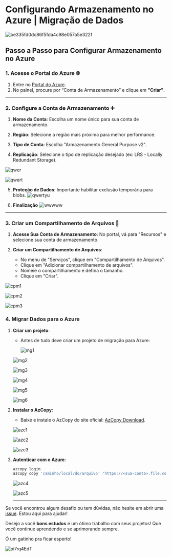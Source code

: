 # Configurando Armazenamento no Azure | Migração de Dados

![be335fd0dc86f5fda4c98e057a5e322f](https://github.com/user-attachments/assets/b9b74adf-5a0b-4f28-9a0f-873609140942)

## Passo a Passo para Configurar Armazenamento no Azure

### 1. Acesse o Portal do Azure 🌐

1. Entre no [Portal do Azure](https://portal.azure.com).
2. No painel, procure por “Conta de Armazenamento” e clique em **"Criar"**.
   
---

### 2. Configure a Conta de Armazenamento ➕

1. **Nome da Conta**: Escolha um nome único para sua conta de armazenamento.

2. **Região**: Selecione a região mais próxima para melhor performance.

3. **Tipo de Conta**: Escolha "Armazenamento General Purpose v2".
  
4. **Replicação**: Selecione o tipo de replicação desejado (ex: LRS - Locally Redundant Storage).
   
  ![qwer](https://github.com/user-attachments/assets/fe6b345d-58ff-4361-9b95-4eb5efee5639)
  
  ![qwert](https://github.com/user-attachments/assets/a32005eb-e1a7-43da-b169-5ddf0578a3fa)

5. **Proteção de Dados**: Importante habilitar exclusão temporária para blobs.
  ![qwertyu](https://github.com/user-attachments/assets/3a71b729-65e0-475e-bc25-53cfd1d75441)

6. **Finalização**
  ![wwwww](https://github.com/user-attachments/assets/553ca388-2a5e-4167-8244-c3e8e277cbd0)

  ---

### 3. Criar um Compartilhamento de Arquivos 📁

1. **Acesse Sua Conta de Armazenamento**: No portal, vá para "Recursos" e selecione sua conta de armazenamento.
   
3. **Criar um Compartilhamento de Arquivos**: 
   - No menu de "Serviços", clique em "Compartilhamento de Arquivos".
   - Clique em "Adicionar compartilhamento de arquivos".
   - Nomeie o compartilhamento e defina o tamanho.
   - Clique em "Criar".
   
![cpm1](https://github.com/user-attachments/assets/e72eb2b5-6c79-462b-bb92-1c2c8ed178a4)

![cpm2](https://github.com/user-attachments/assets/3021a822-beae-4cb0-9f75-8ed381716cb4)

![cpm3](https://github.com/user-attachments/assets/056248c7-73ca-4686-afcf-1d42bd4db918)

### 4. Migrar Dados para o Azure

1. **Criar um projeto**: 
   - Antes de tudo deve criar um projeto de migração para Azure:
     
     ![mg1](https://github.com/user-attachments/assets/7c5f908e-a660-4887-b371-7541ab8b3bf9)

    ![mg2](https://github.com/user-attachments/assets/7f16b52a-a8d9-412f-a1bd-2585b83a4fb3)
  
    ![mg3](https://github.com/user-attachments/assets/01fa4ad3-b111-470c-bf85-eeb7e7fc18ea)
  
    ![mg4](https://github.com/user-attachments/assets/52811d01-3c21-4d2a-9aa5-6782d7e44db1)
  
    ![mg5](https://github.com/user-attachments/assets/656ec0fb-b94b-4baf-8f10-9f4a48f226f7)
  
    ![mg6](https://github.com/user-attachments/assets/d9ce7dcb-bf0e-444c-8fb9-3258fe1a258b)


3. **Instalar o AzCopy**: 
   - Baixe e instale o AzCopy do site oficial: [AzCopy Download](https://docs.microsoft.com/azure/storage/common/storage-use-azcopy-v10).

    ![azc1](https://github.com/user-attachments/assets/5b2706c7-109f-45cb-ae29-76cf33543718)

    ![azc2](https://github.com/user-attachments/assets/670afcfe-38e2-4ca7-9186-c65891cd7350)

    ![azc3](https://github.com/user-attachments/assets/ed329b13-f72f-4189-8bb3-c4114663df77)


4. **Autenticar com o Azure**:
   ```bash
   azcopy login
   azcopy copy 'caminho/local/do/arquivo' 'https://<sua-conta>.file.core.windows.net/<compartilhamento>/<pasta>?<SAS-token>' --recursive

   ```
   ![azc4](https://github.com/user-attachments/assets/12ac1499-a6a5-44bf-a177-e76143e1551c)

   ![azc5](https://github.com/user-attachments/assets/fef45f4c-4c10-4cd1-9a3a-d5f49d8b8caf)

   ---

Se você encontrou algum desafio ou tem dúvidas, não hesite em abrir uma [issue](https://github.com/GuylhermeI/desafio-azure-dio/tree/main). Estou aqui para ajudar!

Desejo a você **bons estudos** e um ótimo trabalho com seus projetos! Que você continue aprendendo e se aprimorando sempre.

Ó um gatinho pra ficar esperto!

![pi7rq4EdT](https://github.com/user-attachments/assets/ce86c729-e51d-484f-a277-5f460209470b)
